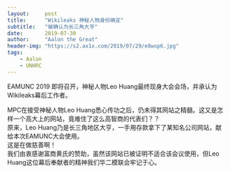 ```yaml
---
layout:     post
title:      "Wikileaks 神秘人物身份确定"
subtitle:   "被确认为长三角大亨"
date:       2019-07-30
author:     "Aalon the Great"
header-img: "https://s2.ax1x.com/2019/07/29/e8wop6.jpg"
tags:
    - Aalon
    - UNHRC
---
```


EAMUNC 2019 即将召开，神秘人物Leo Huang最终现身大会会场，并承认为Wikileaks幕后工作者。

MPC在接受神秘人物Leo Huang悉心传功之后，仍未得其网站之精髓。这又是怎样一个高大上的网站，竟难住了这么高智商的代表们？？  
原来，Leo Huang乃是长三角地区大亨，一手用存款拿下了某知名公司网站，献给本次EAMUNC大会使用。  
这是在做慈善啊！  
我们由衷感谢富商黄氏的赞助，虽然该网站已被证明不适合该会议使用，但Leo Huang这位幕后奉献者的精神我们华二模联会牢记于心。
